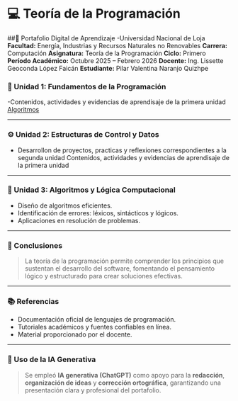 # 💻 Teoría de la Programación
##🧾 Portafolio Digital de Aprendizaje
-Universidad Nacional de Loja
**Facultad:** Energía, Industrias y Recursos Naturales no Renovables
**Carrera:** Computación
**Asignatura:** Teoría de la Programación
**Ciclo:** Primero
**Período Académico:** Octubre 2025 – Febrero 2026
**Docente:** Ing. Lissette Geoconda López Faicán
**Estudiante:** Pilar Valentina Naranjo Quizhpe
### 📘 Unidad 1: Fundamentos de la Programación

-Contenidos, actividades y evidencias de aprendisaje de la primera unidad
[Algoritmos](Unidad_1.md)

---

### ⚙️ Unidad 2: Estructuras de Control y Datos
- Desarrollon de proyectos, practicas y reflexiones correspondientes a la segunda unidad Contenidos, actividades y evidencias de aprendisaje de la primera unidad
---

### 🧩 Unidad 3: Algoritmos y Lógica Computacional
- Diseño de algoritmos eficientes.  
- Identificación de errores: léxicos, sintácticos y lógicos.  
- Aplicaciones en resolución de problemas.  

---

### 🧭 Conclusiones
> La teoría de la programación permite comprender los principios que sustentan el desarrollo del software, fomentando el pensamiento lógico y estructurado para crear soluciones efectivas.

---

### 📚 Referencias
- Documentación oficial de lenguajes de programación.  
- Tutoriales académicos y fuentes confiables en línea.  
- Material proporcionado por el docente.  

---

### 🤖 Uso de la IA Generativa
> Se empleó **IA generativa (ChatGPT)** como apoyo para la **redacción**, **organización de ideas** y **corrección ortográfica**, garantizando una presentación clara y profesional del portafolio.
